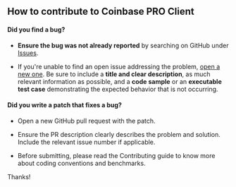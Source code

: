 ## How to contribute to Coinbase PRO Client

#### **Did you find a bug?**

* **Ensure the bug was not already reported** by searching on GitHub under [Issues](https://github.com/dubasdey/coinbase-pro-client/issues).

* If you're unable to find an open issue addressing the problem, [open a new one](https://github.com/dubasdey/coinbase-pro-client/issues/new). Be sure to include a **title and clear description**, as much relevant information as possible, and a **code sample** or an **executable test case** demonstrating the expected behavior that is not occurring.

#### **Did you write a patch that fixes a bug?**

* Open a new GitHub pull request with the patch.

* Ensure the PR description clearly describes the problem and solution. Include the relevant issue number if applicable.

* Before submitting, please read the Contributing guide to know more about coding conventions and benchmarks.

Thanks!

